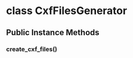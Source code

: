 # class CxfFilesGenerator [](#class-CxfFilesGenerator) [](#top)
 ## Public Instance Methods
 ### create_cxf_files() [](#method-i-create_cxf_files)
 
